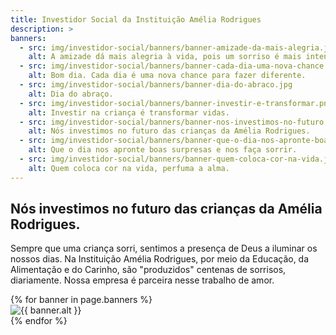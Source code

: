```yaml
---
title: Investidor Social da Instituição Amélia Rodrigues
description: >
banners:
  - src: img/investidor-social/banners/banner-amizade-da-mais-alegria.jpg
    alt: A amizade dá mais alegria à vida, pois um sorriso é mais intenso quando é compartilhado com amigos.
  - src: img/investidor-social/banners/banner-cada-dia-uma-nova-chance.jpg
    alt: Bom dia. Cada dia é uma nova chance para fazer diferente.
  - src: img/investidor-social/banners/banner-dia-do-abraco.jpg
    alt: Dia do abraço.
  - src: img/investidor-social/banners/banner-investir-e-transformar.png
    alt: Investir na criança é transformar vidas.
  - src: img/investidor-social/banners/banner-nos-investimos-no-futuro.jpg
    alt: Nós investimos no futuro das crianças da Amélia Rodrigues.
  - src: img/investidor-social/banners/banner-que-o-dia-nos-apronte-boas-surpresas.jpg
    alt: Que o dia nos apronte boas surpresas e nos faça sorrir.
  - src: img/investidor-social/banners/banner-quem-coloca-cor-na-vida.jpg
    alt: Quem coloca cor na vida, perfuma a alma.
---
```


## Nós investimos no futuro das crianças da Amélia Rodrigues.

Sempre que uma criança sorri, sentimos a presença de Deus a iluminar os nossos dias. Na Instituição Amélia Rodrigues, por meio da Educação, da Alimentação e do Carinho, são "produzidos" centenas de sorrisos, diariamente. Nossa empresa é parceira nesse trabalho de amor.

<div class="wrapper page-content"><div class="grid--width" style="--item-width: 240px">
{% for banner in page.banners %}
<div>
<img src="{{site.baseurl}}/{{banner.src}}" alt="{{ banner.alt }}">
</div>
{% endfor %}
</div></div>
